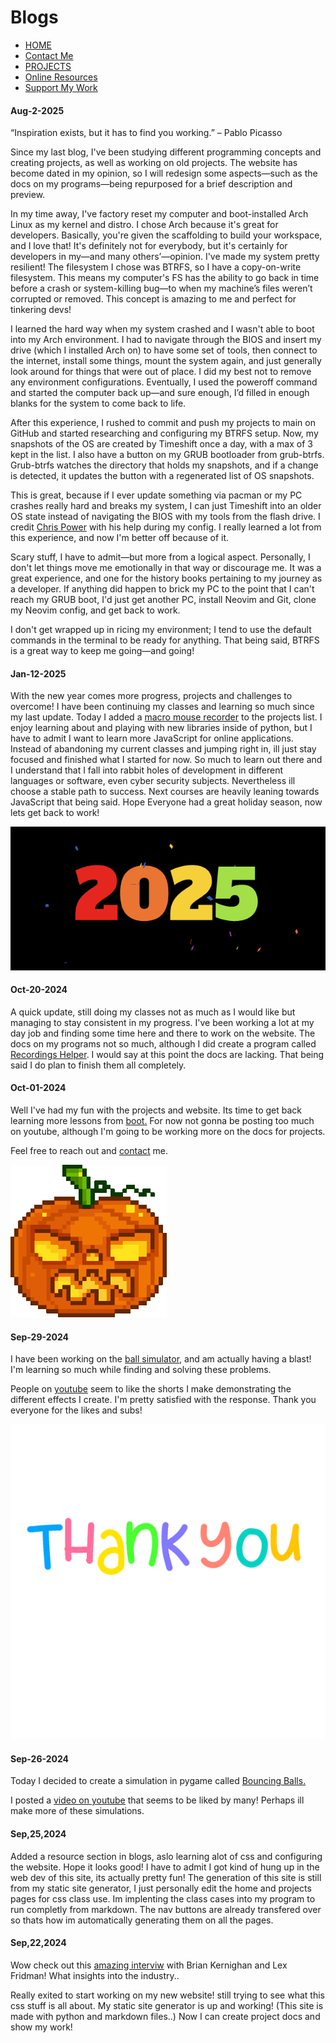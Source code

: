 # Blogs

* [HOME](index.html)
* [Contact Me](contact.html)
* [PROJECTS](index2.html)
* [Online Resources](resources.html)
* [Support My Work](donate.html)

#### Aug-2-2025

“Inspiration exists, but it has to find you working.” – Pablo Picasso

Since my last blog, I've been studying different programming concepts and creating projects, as well as working on old projects. The website has become dated in my opinion, so I will redesign some aspects—such as the docs on my programs—being repurposed for a brief description and preview.

In my time away, I've factory reset my computer and boot-installed Arch Linux as my kernel and distro. I chose Arch because it's great for developers. Basically, you're given the scaffolding to build your workspace, and I love that! It's definitely not for everybody, but it's certainly for developers in my—and many others’—opinion. I've made my system pretty resilient! The filesystem I chose was BTRFS, so I have a copy-on-write filesystem. This means my computer's FS has the ability to go back in time before a crash or system-killing bug—to when my machine’s files weren’t corrupted or removed. This concept is amazing to me and perfect for tinkering devs!

I learned the hard way when my system crashed and I wasn't able to boot into my Arch environment. I had to navigate through the BIOS and insert my drive (which I installed Arch on) to have some set of tools, then connect to the internet, install some things, mount the system again, and just generally look around for things that were out of place. I did my best not to remove any environment configurations. Eventually, I used the poweroff command and started the computer back up—and sure enough, I’d filled in enough blanks for the system to come back to life.

After this experience, I rushed to commit and push my projects to main on GitHub and started researching and configuring my BTRFS setup. Now, my snapshots of the OS are created by Timeshift once a day, with a max of 3 kept in the list. I also have a button on my GRUB bootloader from grub-btrfs. Grub-btrfs watches the directory that holds my snapshots, and if a change is detected, it updates the button with a regenerated list of OS snapshots.

This is great, because if I ever update something via pacman or my PC crashes really hard and breaks my system, I can just Timeshift into an older OS state instead of navigating the BIOS with my tools from the flash drive. I credit [Chris Power](https://www.youtube.com/watch?v=V1wxgWU0j0E&t=727s) with his help during my config. I really learned a lot from this experience, and now I'm better off because of it. 

Scary stuff, I have to admit—but more from a logical aspect. Personally, I don't let things move me emotionally in that way or discourage me. It was a great experience, and one for the history books pertaining to my journey as a developer. If anything did happen to brick my PC to the point that I can't reach my GRUB boot, I'd just get another PC, install Neovim and Git, clone my Neovim config, and get back to work.

I don't get wrapped up in ricing my environment; I tend to use the default commands in the terminal to be ready for anything. That being said, BTRFS is a great way to keep me going—and going!

#### Jan-12-2025

With the new year comes more progress, projects and challenges to overcome! I have been continuing my classes and learning so much since my last update. Today I added a [macro mouse recorder](ghost_mouse.html) to the projects list. I enjoy learning about and playing with new libraries inside of python, but I have to admit I want to learn more JavaScript for online applications. Instead of abandoning my current classes and jumping right in, ill just stay focused and finished what I started for now. So much to learn out there and I understand that I fall into rabbit holes of development in different languages or software, even cyber security subjects. Nevertheless ill choose a stable path to success. Next courses are heavily leaning towards JavaScript that being said. Hope Everyone had a great holiday season, now lets get back to work!

![2025](static/images/gifs/2025.gif)

#### Oct-20-2024

A quick update, still doing my classes not as much as I would like but managing to stay consistent in my progress. I've been working a lot at my day job and finding some time here and there to work on the website. The docs on my programs not so much, although I did create a program called [Recordings Helper](recording_helper.html). I would say at this point the docs are lacking. That being said I do plan to finish them all completely.

#### Oct-01-2024

Well I've had my fun with the projects and website. Its time to get back learning more lessons from [boot.](https://www.boot.dev/) For now not gonna be posting too much on youtube, although I'm going to be working more on the docs for projects. 

Feel free to reach out and [contact](contact.html) me.

![jackolantern](static/images/gifs/jacko.gif)

#### Sep-29-2024

I have been working on the [ball simulator](balls.html), and am actually having a blast! I'm learning so much while finding and solving these problems. 

People on [youtube](https://www.youtube.com/channel/UCow1BWPWc6YHN-E7I4D9XvA) seem to like the shorts I make demonstrating the different effects I create. I'm pretty satisfied with the response. Thank you everyone for the likes and subs! 

![thankyou](static/images/gifs/thankyou.gif)

#### Sep-26-2024

Today I decided to create a simulation in pygame called [Bouncing Balls.](balls.html) 

I posted a [video on youtube](https://www.youtube.com/shorts/oyrKBz1t34o) that seems to be liked by many! Perhaps ill make more of these simulations.

#### Sep,25,2024

Added a resource section in blogs, aslo learning alot of css and configuring the website. Hope it looks good! I have to admit I got kind of hung up in the web dev of this site, its actually pretty fun! The generation of this site is still from my static site generator, I just personally edit the home and projects pages for css class use. Im implenting the class cases into my program to run completly from markdown. The nav buttons are already transfered over so thats how im automatically generating them on all the pages.

#### Sep,22,2024

Wow check out this [amazing interviw](https://www.youtube.com/watch?v=O9upVbGSBFo) with Brian Kernighan and Lex Fridman! What insights into the industry..

Really exited to start working on my new website! still trying to see what this css stuff is all about. My static site generator is up and working! (This site is made with python and markdown files..) Now I can create project docs and show my work!
